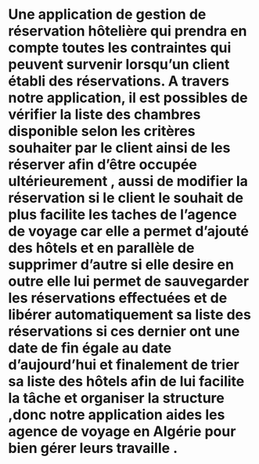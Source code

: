 # Une application de gestion de réservation hôtelière qui prendra en compte toutes les contraintes qui peuvent survenir lorsqu’un client  établi des réservations. A travers notre application, il est possibles de vérifier la liste des chambres disponible selon les critères souhaiter par le client ainsi de les réserver afin d’être occupée ultérieurement , aussi de modifier la réservation si le client le souhait de plus facilite les taches de l’agence de voyage car elle a permet d’ajouté des  hôtels et en parallèle de supprimer d’autre si elle desire en outre  elle lui permet de sauvegarder les réservations effectuées et de libérer  automatiquement sa liste des réservations si ces dernier ont une date de fin égale au date d’aujourd’hui et finalement de trier sa liste des hôtels afin de lui facilite la tâche et organiser la structure ,donc notre application aides les agence de voyage en Algérie pour bien gérer leurs travaille .
